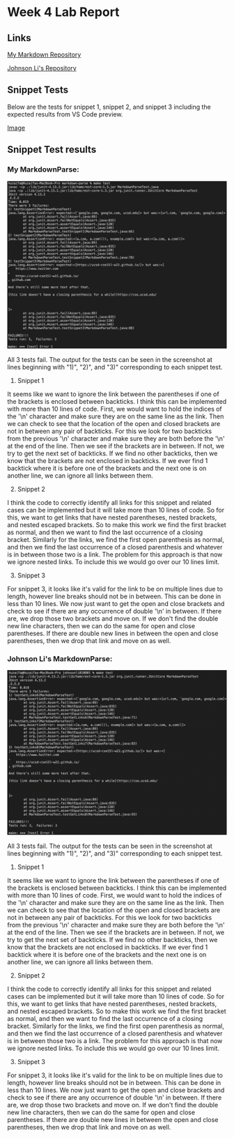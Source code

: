 # Week 4 Lab Report

## Links

[My Markdown Repository](https://github.com/mhuzaifa125/markdown-parse)

[Johnson Li's Repository](https://github.com/johnsonli010801/markdown-parse)

## Snippet Tests

Below are the tests for snippet 1, snippet 2, and snippet 3 including the expected results from VS Code preview.

[Image](snippet-tests.png)

## Snippet Test results

### My MarkdownParse:

![Image](MHtests.png)

All 3 tests fail. The output for the tests can be seen in the screenshot at lines beginning with "1)", "2)", and "3)" corresponding to each snippet test.

1. Snippet 1

It seems like we want to ignore the link between the parentheses if one of the brackets is enclosed between backticks. I think this can be implemented with more than 10 lines of code. First, we would want to hold the indices of the '\n' character and make sure they are on the same line as the link. Then we can check to see that the location of the open and closed brackets are not in between any pair of backticks. For this we look for two backticks from the previous '\n' character and make sure they are both before the '\n' at the end of the line. Then we see if the brackets are in between. If not, we try to get the next set of backticks. If we find no other backticks, then we know that the brackets are not enclosed in backticks. If we ever find 1 backtick where it is before one of the brackets and the next one is on another line, we can ignore all links between them.

2. Snippet 2

I think the code to correctly identify all links for this snippet and related cases can be implemented but it will take more than 10 lines of code. So for this, we want to get links that have nested parentheses, nested brackets, and nested escaped brackets. So to make this work we find the first bracket as normal, and then we want to find the last occurrence of a closing bracket. Similarly for the links, we find the first open parenthesis as normal, and then we find the last occurrence of a closed parenthesis and whatever is in between those two is a link. The problem for this approach is that now we ignore nested links. To include this we would go over our 10 lines limit.

3. Snippet 3

For snippet 3, it looks like it's valid for the link to be on multiple lines due to length, however line breaks should not be in between. This can be done in less than 10 lines. We now just want to get the open and close brackets and check to see if there are any occurrence of double '\n' in between. If there are, we drop those two brackets and move on. If we don't find the double new line characters, then we can do the same for open and close parentheses. If there are double new lines in between the open and close parentheses, then we drop that link and move on as well.

### Johnson Li's MarkdownParse:

![Image](JLtests.png)

All 3 tests fail. The output for the tests can be seen in the screenshot at lines beginning with "1)", "2)", and "3)" corresponding to each snippet test.

1. Snippet 1

It seems like we want to ignore the link between the parentheses if one of the brackets is enclosed between backticks. I think this can be implemented with more than 10 lines of code. First, we would want to hold the indices of the '\n' character and make sure they are on the same line as the link. Then we can check to see that the location of the open and closed brackets are not in between any pair of backticks. For this we look for two backticks from the previous '\n' character and make sure they are both before the '\n' at the end of the line. Then we see if the brackets are in between. If not, we try to get the next set of backticks. If we find no other backticks, then we know that the brackets are not enclosed in backticks. If we ever find 1 backtick where it is before one of the brackets and the next one is on another line, we can ignore all links between them.

2. Snippet 2

I think the code to correctly identify all links for this snippet and related cases can be implemented but it will take more than 10 lines of code. So for this, we want to get links that have nested parentheses, nested brackets, and nested escaped brackets. So to make this work we find the first bracket as normal, and then we want to find the last occurrence of a closing bracket. Similarly for the links, we find the first open parenthesis as normal, and then we find the last occurrence of a closed parenthesis and whatever is in between those two is a link. The problem for this approach is that now we ignore nested links. To include this we would go over our 10 lines limit.

3. Snippet 3

For snippet 3, it looks like it's valid for the link to be on multiple lines due to length, however line breaks should not be in between. This can be done in less than 10 lines. We now just want to get the open and close brackets and check to see if there are any occurrence of double '\n' in between. If there are, we drop those two brackets and move on. If we don't find the double new line characters, then we can do the same for open and close parentheses. If there are double new lines in between the open and close parentheses, then we drop that link and move on as well.